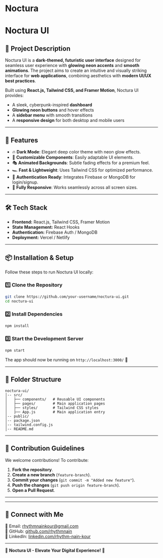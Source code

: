 # Noctura

# Noctura UI

## 🌌 Project Description
Noctura UI is a **dark-themed, futuristic user interface** designed for seamless user experience with **glowing neon accents** and **smooth animations**. The project aims to create an intuitive and visually striking interface for **web applications**, combining aesthetics with **modern UI/UX best practices**.

Built using **React.js, Tailwind CSS, and Framer Motion**, Noctura UI provides:
- A sleek, cyberpunk-inspired **dashboard**
- **Glowing neon buttons** and hover effects
- A **sidebar menu** with smooth transitions
- A **responsive design** for both desktop and mobile users

---

## 🚀 Features
- 🔥 **Dark Mode**: Elegant deep color theme with neon glow effects.
- 🎨 **Customizable Components**: Easily adaptable UI elements.
- 🎭 **Animated Backgrounds**: Subtle fading effects for a premium feel.
- 🏎 **Fast & Lightweight**: Uses Tailwind CSS for optimized performance.
- 🔑 **Authentication Ready**: Integrates Firebase or MongoDB for login/signup.
- 📱 **Fully Responsive**: Works seamlessly across all screen sizes.

---

## 🛠 Tech Stack
- **Frontend:** React.js, Tailwind CSS, Framer Motion
- **State Management:** React Hooks
- **Authentication:** Firebase Auth / MongoDB
- **Deployment:** Vercel / Netlify

---

## 📦 Installation & Setup
Follow these steps to run Noctura UI locally:

### 1️⃣ Clone the Repository
```sh
git clone https://github.com/your-username/noctura-ui.git
cd noctura-ui
```

### 2️⃣ Install Dependencies
```sh
npm install
```

### 3️⃣ Start the Development Server
```sh
npm start
```

The app should now be running on `http://localhost:3000/` 🚀

---

## 🔧 Folder Structure
```
noctura-ui/
│-- src/
│   ├── components/   # Reusable UI components
│   ├── pages/        # Main application pages
│   ├── styles/       # Tailwind CSS styles
│   ├── App.js        # Main application entry
│-- public/
│-- package.json
│-- tailwind.config.js
│-- README.md
```

---

## 🎯 Contribution Guidelines
We welcome contributions! To contribute:
1. **Fork the repository**.
2. **Create a new branch** (`feature-branch`).
3. **Commit your changes** (`git commit -m "Added new feature"`).
4. **Push the changes** (`git push origin feature-branch`).
5. **Open a Pull Request**.

---


---

## 🌟 Connect with Me
📧 Email: rhythmnainkour@gmail.com  
🔗 GitHub: [github.com/rhythmnain](https://github.com/rhythmnain)  
🔗 LinkedIn: [linkedin.com/rhythm-nain-kour](https://www.linkedin.com/in/rhythm-nain-kour-8b7017247/)

---

🎨 **Noctura UI - Elevate Your Digital Experience!** 🚀

